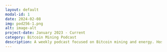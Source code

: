 ```yaml
---
layout: default
modal-id: 1
date: 2024-02-08
img: pod256-1.png
alt: image-alt
project-date: January 2023 - Current
category: Bitcoin Mining Podcast
description: A weekly podcast focused on Bitcoin mining and energy. Hosted by <a href="https://x.com/bitkite" target="_blank" rel="noopener noreferrer"><font color="orange">Rod</font></a> and <a href="https://x.com/econoalchemist" target="_blank" rel="noopener noreferrer"><font color="orange">econoalchemist</font></a>. You can find all the POD256 episodes <a href="https://pod256.org/" target="_blank" rel="noopener noreferrer"><font color="orange">here</font></a>. You can also support POD256 directly and privately with our <a href="https://paynym.rs/+appetizingadministration90" target="_blank" rel="noopener noreferrer"><font color="orange">PayNym</font></a> or support the show with your <a href="https://256foundation.org/mining_links.txt" target="_blank" rel="noopener noreferrer"><font color="orange">hashrate</font></a>.
---
```

